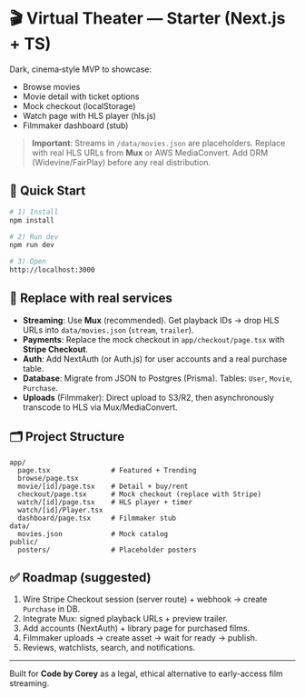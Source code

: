 # 🎬 Virtual Theater — Starter (Next.js + TS)

Dark, cinema‑style MVP to showcase:
- Browse movies
- Movie detail with ticket options
- Mock checkout (localStorage)
- Watch page with HLS player (hls.js)
- Filmmaker dashboard (stub)

> **Important**: Streams in `/data/movies.json` are placeholders. Replace with real HLS URLs from **Mux** or AWS MediaConvert. Add DRM (Widevine/FairPlay) before any real distribution.

## 🚀 Quick Start

```bash
# 1) Install
npm install

# 2) Run dev
npm run dev

# 3) Open
http://localhost:3000
```

## 🔧 Replace with real services

- **Streaming**: Use **Mux** (recommended). Get playback IDs → drop HLS URLs into `data/movies.json` (`stream`, `trailer`).
- **Payments**: Replace the mock checkout in `app/checkout/page.tsx` with **Stripe Checkout**.
- **Auth**: Add NextAuth (or Auth.js) for user accounts and a real purchase table.
- **Database**: Migrate from JSON to Postgres (Prisma). Tables: `User`, `Movie`, `Purchase`.
- **Uploads** (Filmmaker): Direct upload to S3/R2, then asynchronously transcode to HLS via Mux/MediaConvert.

## 🗂️ Project Structure
```
app/
  page.tsx               # Featured + Trending
  browse/page.tsx
  movie/[id]/page.tsx    # Detail + buy/rent
  checkout/page.tsx      # Mock checkout (replace with Stripe)
  watch/[id]/page.tsx    # HLS player + timer
  watch/[id]/Player.tsx
  dashboard/page.tsx     # Filmmaker stub
data/
  movies.json            # Mock catalog
public/
  posters/               # Placeholder posters
```

## ✅ Roadmap (suggested)
1. Wire Stripe Checkout session (server route) + webhook → create `Purchase` in DB.
2. Integrate Mux: signed playback URLs + preview trailer.
3. Add accounts (NextAuth) + library page for purchased films.
4. Filmmaker uploads → create asset → wait for ready → publish.
5. Reviews, watchlists, search, and notifications.

---

Built for **Code by Corey** as a legal, ethical alternative to early-access film streaming.
